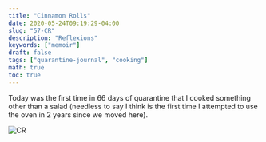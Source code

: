```yaml
---
title: "Cinnamon Rolls"
date: 2020-05-24T09:19:29-04:00
slug: "57-CR"
description: "Reflexions"
keywords: ["memoir"]
draft: false
tags: ["quarantine-journal", "cooking"]
math: true
toc: true
---
```

Today was the first time in 66 days of quarantine that I cooked something other than a salad (needless to say I think is the first time I attempted to use the oven in 2 years since we moved here).

![CR](/57-CR.png)
